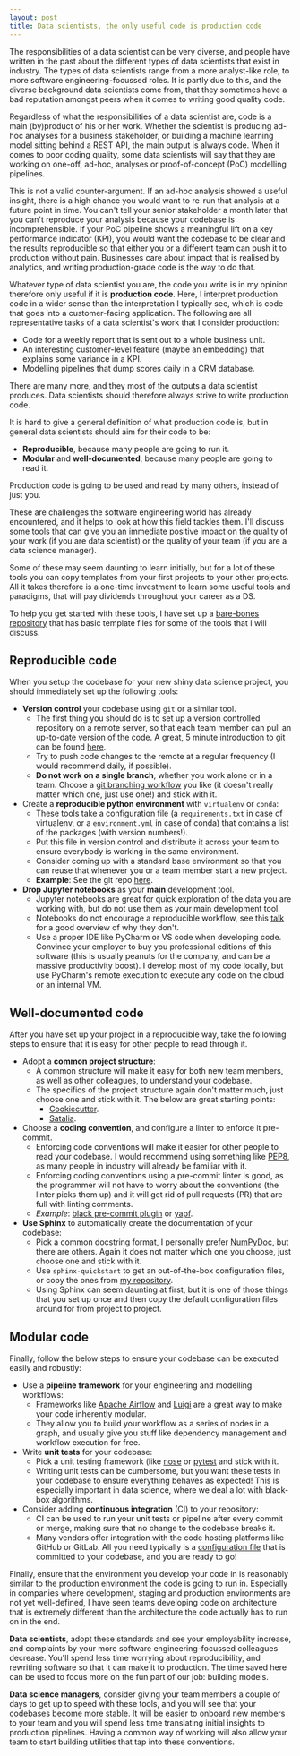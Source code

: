 ```yaml
---
layout: post
title: Data scientists, the only useful code is production code
---
```


The responsibilities of a data scientist can be very diverse, and people have written in the past about the different types of data scientists that exist in industry. The types of data scientists range from a more analyst-like role, to more software engineering-focussed roles. It is partly due to this, and the diverse background data scientists come from, that they sometimes have a bad reputation amongst peers when it comes to writing good quality code.

Regardless of what the responsibilities of a data scientist are, code is a main (by)product of his or her work. Whether the scientist is producing ad-hoc analyses for a business stakeholder, or building a machine learning model sitting behind a REST API, the main output is always code. When it comes to poor coding quality, some data scientists will say that they are working on one-off, ad-hoc, analyses or proof-of-concept (PoC) modelling pipelines.

This is not a valid counter-argument. If an ad-hoc analysis showed a useful insight, there is a high chance you would want to re-run that analysis at a future point in time. You can't tell your senior stakeholder a month later that you can't reproduce your analysis because your codebase is incomprehensible. If your PoC pipeline shows a meaningful lift on a key performance indicator (KPI), you would want the codebase to be clear and the results reproducible so that either you or a different team can push it to production without pain. Businesses care about impact that is realised by analytics, and writing production-grade code is the way to do that.

<!--excerpt-->

Whatever type of data scientist you are, the code you write is in my opinion therefore only useful if it is **production code**. Here, I interpret production code in a wider sense than the interpretation I typically see, which is code that goes into a customer-facing application. The following are all representative tasks of a data scientist's work that I consider production:

  - Code for a weekly report that is sent out to a whole business unit.
  - An interesting customer-level feature (maybe an embedding) that explains some variance in a KPI.
  - Modelling pipelines that dump scores daily in a CRM database.

There are many more, and they most of the outputs a data scientist produces. Data scientists should therefore always strive to write production code.

It is hard to give a general definition of what production code is, but in general data scientists should aim for their code to be:

  - **Reproducible**, because many people are going to run it.
  - **Modular** and **well-documented**, because many people are going to read it.

Production code is going to be used and read by many others, instead of just you.

These are challenges the software engineering world has already encountered, and it helps to look at how this field tackles them. I'll discuss some tools that can give you an immediate positive impact on the quality of your work (if you are data scientist) or the quality of your team (if you are a data science manager).

Some of these may seem daunting to learn initially, but for a lot of these tools you can copy templates from your first projects to your other projects. All it takes therefore is a one-time investment to learn some useful tools and paradigms, that will pay dividends throughout your career as a DS.

To help you get started with these tools, I have set up a [bare-bones repository](https://github.com/thuijskens/production-tools) that has basic template files for some of the tools that I will discuss.

## Reproducible code

When you setup the codebase for your new shiny data science project, you should immediately set up the following tools:

- **Version control** your codebase using `git` or a similar tool.
  - The first thing you should do is to set up a version controlled repository on a remote server, so that each team member can pull an up-to-date version of the code. A great, 5 minute introduction to git can be found [here](http://rogerdudler.github.io/git-guide/).
  - Try to push code changes to the remote at a regular frequency (I would recommend daily, if possible).
  - **Do not work on a single branch**, whether you work alone or in a team. Choose a [git branching workflow](https://www.atlassian.com/git/tutorials/comparing-workflows) you like (it doesn't really matter which one, just use one!) and stick with it.
- Create a **reproducible python environment** with `virtualenv` or `conda`:
  - These tools take a configuration file (a `requirements.txt` in case of virtualenv, or a `environment.yml` in case of conda) that contains a list of the packages (with version numbers!).
  - Put this file in version control and distribute it across your team to ensure everybody is working in the same environment.
  - Consider coming up with a standard base environment so that you can reuse that whenever you or a team member start a new project.
  - **Example**: See the git repo [here](https://github.com/thuijskens/production-tools/blob/master/requirements.txt).
- **Drop Jupyter notebooks** as your **main** development tool.
  - Jupyter notebooks are great for quick exploration of the data you are working with, but do not use them as your main development tool.
  - Notebooks do not encourage a reproducible workflow, see this [talk](https://docs.google.com/presentation/d/1n2RlMdmv1p25Xy5thJUhkKGvjtV-dkAIsUXP-AL4ffI/edit#slide=id.g362da58057_0_1) for a good overview of why they don't.
  - Use a proper IDE like PyCharm or VS code when developing code. Convince your employer to buy you professional editions of this software (this is usually peanuts for the company, and can be a massive productivity boost). I develop most of my code locally, but use PyCharm's remote execution to execute any code on the cloud or an internal VM.

## Well-documented code

After you have set up your project in a reproducible way, take the following steps to ensure that it is easy for other people to read through it.

- Adopt a **common project structure**:
  - A common structure will make it easy for both new team members, as well as other colleagues, to understand your codebase.
  - The specifics of the project structure again don't matter much, just choose one and stick with it. The below are great starting points:
    - [Cookiecutter](http://drivendata.github.io/cookiecutter-data-science/).
    - [Satalia](https://github.com/Satalia/production-data-science).
- Choose a **coding convention**, and configure a linter to enforce it pre-commit.
  - Enforcing code conventions will make it easier for other people to read your codebase. I would recommend using something like [PEP8](https://www.python.org/dev/peps/pep-0008/), as many people in industry will already be familiar with it.
  - Enforcing coding conventions using a pre-commit linter is good, as the programmer will not have to worry about the conventions (the linter picks them up) and it will get rid of pull requests (PR) that are full with linting comments.
  - *Example*: [black pre-commit plugin](https://github.com/ambv/black) or [yapf](https://github.com/google/yapf).
- **Use Sphinx** to automatically create the documentation of your codebase:
  - Pick a common docstring format, I personally prefer [NumPyDoc](https://github.com/numpy/numpydoc), but there are others. Again it does not matter which one you choose, just choose one and stick with it.
  - Use `sphinx-quickstart` to get an out-of-the-box configuration files, or copy the ones from [my repository](https://github.com/thuijskens/production-tools/tree/master/docs).
  - Using Sphinx can seem daunting at first, but it is one of those things that you set up once and then copy the default configuration files around for from project to project.

## Modular code

Finally, follow the below steps to ensure your codebase can be executed easily and robustly:

- Use a **pipeline framework** for your engineering and modelling workflows:
  - Frameworks like [Apache Airflow](https://airflow.apache.org/) and [Luigi](https://luigi.readthedocs.io/en/stable/) are a great way to make your code inherently modular.
  - They allow you to build your workflow as a series of nodes in a graph, and usually give you stuff like dependency management and workflow execution for free.
- Write **unit tests** for your codebase:
  - Pick a unit testing framework (like [nose](https://nose.readthedocs.io/en/latest/) or [pytest](https://docs.pytest.org/en/latest/) and stick with it.
  - Writing unit tests can be cumbersome, but you want these tests in your codebase to ensure everything behaves as expected! This is especially important in data science, where we deal a lot with black-box algorithms.
- Consider adding **continuous integration** (CI) to your repository:
  - CI can be used to run your unit tests or pipeline after every commit or merge, making sure that no change to the codebase breaks it.
  - Many vendors offer integration with the code hosting platforms like GitHub or GitLab. All you need typically is a [configuration file](https://github.com/thuijskens/production-tools/blob/master/.circleci/config.yml) that is committed to your codebase, and you are ready to go!

Finally, ensure that the environment you develop your code in is reasonably similar to the production environment the code is going to run in. Especially in companies where development, staging and production environments are not yet well-defined, I have seen teams developing code on architecture that is extremely different than the architecture the code actually has to run on in the end.

**Data scientists**, adopt these standards and see your employability increase, and complaints by your more software engineering-focussed colleagues decrease. You'll spend less time worrying about reproducibility, and rewriting software so that it can make it to production. The time saved here can be used to focus more on the fun part of our job: building models.

**Data science managers**, consider giving your team members a couple of days to get up to speed with these tools, and you will see that your codebases become more stable. It will be easier to onboard new members to your team and you will spend less time translating initial insights to production pipelines. Having a common way of working will also allow your team to start building utilities that tap into these conventions.
